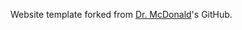Website template forked from [Dr. McDonald](https://github.com/armcdona/website_template)'s GitHub.

